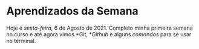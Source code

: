   # Aprendizados da Semana
  Hoje é *sexta-feira*, 6 de Agosto de 2021. Completo
  minha primeira semana no curso e até agora vimos *Git, **Github* e alguns *comandos* para se usar no terminal.